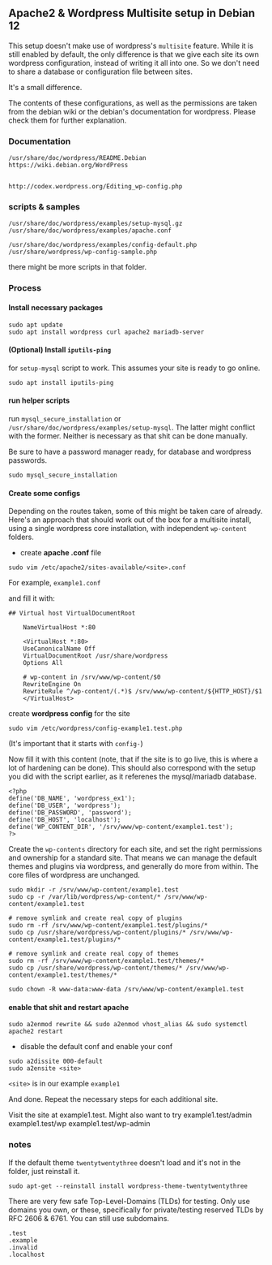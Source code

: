 ## Apache2 & Wordpress Multisite setup in Debian 12

This setup doesn't make use of wordpress's `multisite` feature. While it is still enabled by default, the only difference is that we give each site its own wordpress configuration, instead of writing it all into one. So we don't need to share a database or configuration file between sites.

It's a small difference.

The contents of these configurations, as well as the permissions are taken from the debian wiki or the debian's documentation for wordpress. Please check them for further explanation.

### Documentation
```
/usr/share/doc/wordpress/README.Debian
https://wiki.debian.org/WordPress


http://codex.wordpress.org/Editing_wp-config.php
```

### scripts & samples
```
/usr/share/doc/wordpress/examples/setup-mysql.gz
/usr/share/doc/wordpress/examples/apache.conf

/usr/share/doc/wordpress/examples/config-default.php
/usr/share/wordpress/wp-config-sample.php

```
there might be more scripts in that folder.

### Process

#### Install necessary packages
```
sudo apt update
sudo apt install wordpress curl apache2 mariadb-server
```

#### (Optional) Install `iputils-ping`
 for `setup-mysql` script to work. This assumes your site is ready to go online.

```
sudo apt install iputils-ping
```

#### run helper scripts

run `mysql_secure_installation` or `/usr/share/doc/wordpress/examples/setup-mysql`. The latter might conflict with the former. Neither is necessary as that shit can be done manually.

Be sure to have a password manager ready, for database and wordpress passwords.

```
sudo mysql_secure_installation
```

#### Create some configs

Depending on the routes taken, some of this might be taken care of already. Here's an approach that should work out of the box for a multisite install, using a single wordpress core installation, with independent `wp-content` folders.

- create **apache .conf** file

```
sudo vim /etc/apache2/sites-available/<site>.conf
```

For example, `example1.conf`

and fill it with:

```
## Virtual host VirtualDocumentRoot

    NameVirtualHost *:80

    <VirtualHost *:80>
    UseCanonicalName Off
    VirtualDocumentRoot /usr/share/wordpress
    Options All

    # wp-content in /srv/www/wp-content/$0
    RewriteEngine On
    RewriteRule ^/wp-content/(.*)$ /srv/www/wp-content/${HTTP_HOST}/$1
    </VirtualHost>

```

create **wordpress config** for the site

```
sudo vim /etc/wordpress/config-example1.test.php
```

(It's important that it starts with `config-`)

Now fill it with this content (note, that if the site is to go live, this is where a lot of hardening can be done).
This should also correspond with the setup you did with the script earlier, as it referenes the mysql/mariadb database.

```
<?php
define('DB_NAME', 'wordpress_ex1');
define('DB_USER', 'wordpress');
define('DB_PASSWORD', 'password');
define('DB_HOST', 'localhost');
define('WP_CONTENT_DIR', '/srv/www/wp-content/example1.test');
?>
```

Create the `wp-contents` directory for each site, and set the right permissions and ownership for a standard site. That means we can manage the default themes and plugins via wordpress, and generally do more from within. The core files of wordpress are unchanged.

```
sudo mkdir -r /srv/www/wp-content/example1.test
sudo cp -r /var/lib/wordpress/wp-content/* /srv/www/wp-content/example1.test

# remove symlink and create real copy of plugins
sudo rm -rf /srv/www/wp-content/example1.test/plugins/*
sudo cp /usr/share/wordpress/wp-content/plugins/* /srv/www/wp-content/example1.test/plugins/*

# remove symlink and create real copy of themes
sudo rm -rf /srv/www/wp-content/example1.test/themes/*
sudo cp /usr/share/wordpress/wp-content/themes/* /srv/www/wp-content/example1.test/themes/*

sudo chown -R www-data:www-data /srv/www/wp-content/example1.test
```

#### enable that shit and restart apache

```
sudo a2enmod rewrite && sudo a2enmod vhost_alias && sudo systemctl apache2 restart
```

- disable the default conf and enable your conf
```
sudo a2dissite 000-default
sudo a2ensite <site>
```

`<site>` is in our example `example1`

And done. Repeat the necessary steps for each additional site.

Visit the site at example1.test. Might also want to try example1.test/admin example1.test/wp example1.test/wp-admin

### notes

If the default theme `twentytwentythree` doesn't load and it's not in the folder, just reinstall it.

```
sudo apt-get --reinstall install wordpress-theme-twentytwentythree
```

There are very few safe Top-Level-Domains (TLDs) for testing.
Only use domains you own, or these, specifically for private/testing reserved TLDs by RFC 2606 & 6761. You can still use subdomains.

```
.test
.example
.invalid
.localhost
```
